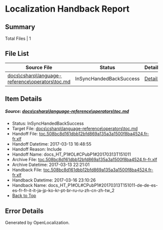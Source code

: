 # <a name='report-top'></a> Localization Handback Report

## Summary
 Total Files | 1

## File List
 Source File | Status | Details 
 ----------- | ------ | ------- 
 [docs\csharp\language-reference\operators\toc.md](https://github.com/dotnet/docs/blob/a06bd2a17f1d6c7308fa6337c866c1ca2e7281c0/docs/csharp/language-reference/operators/toc.md) | InSyncHandedBackSuccess | [Details](#d15667bd55e69fd822684df9a81cc2c996ca039f880)

## Item Details
##### <a name='d15667bd55e69fd822684df9a81cc2c996ca039f880'></a> Source: [docs\csharp\language-reference\operators\toc.md](https://github.com/dotnet/docs/blob/a06bd2a17f1d6c7308fa6337c866c1ca2e7281c0/docs/csharp/language-reference/operators/toc.md)
* Status: InSyncHandedBackSuccess
* Target File: [docs\csharp\language-reference\operators\toc.md](https://github.com/dotnet/docs.fr-fr/blob/df92c5ff3bc505ebced12c2fcf4d03ec69d64ee1/docs/csharp/language-reference/operators/toc.md)
* Handoff File: [toc.508bc8d161dbb12bfd869a135a3a1500f8ba4524.fr-fr.xlf](https://github.com/dotnet/docs.handoff/blob/7a153d4485e5b13c779d8adeb3894f18f693918e/ol-handoff/dotnet/docs.fr-fr/master/p1-ht/toc.508bc8d161dbb12bfd869a135a3a1500f8ba4524.fr-fr.xlf)
* Handoff Datetime: 2017-03-13 16:48:55
* Handoff Reason: Include
* Handoff Name: docs_HT_P1#OL#CPubP1#20170313T151011
* Archive File: [toc.508bc8d161dbb12bfd869a135a3a1500f8ba4524.fr-fr.xlf](https://github.com/dotnet/docs.handoff/blob/fadbabecc90aa756ee4a97f51b92025ce00b2df5/ol-archive/dotnet/docs.fr-fr/master/p1-ht/toc.508bc8d161dbb12bfd869a135a3a1500f8ba4524.fr-fr.xlf)
* Archive Datetime: 2017-03-13 22:21:01
* Handback File: [toc.508bc8d161dbb12bfd869a135a3a1500f8ba4524.fr-fr.xlf](https://github.com/dotnet/docs.handback/blob/a25087e9fab38507c6f988385399ca8b2b06abfe/ol-handback/dotnet/docs.fr-fr/master/p1-ht/toc.508bc8d161dbb12bfd869a135a3a1500f8ba4524.fr-fr.xlf)
* Handback Datetime: 2017-03-16 23:10:26
* Handback Name: docs_HT_P1#OL#CPubP1#20170313T151011-de-de-es-es-fr-fr-it-it-ja-jp-ko-kr-pt-br-ru-ru-zh-cn-zh-tw_2
* [Back to Top](#report-top)


## Error Details

Generated by OpenLocalization.
